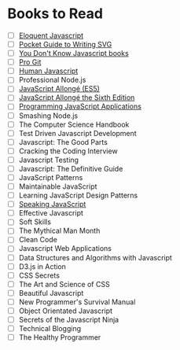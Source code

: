 # Books to Read

- [ ] [Eloquent Javascript](http://eloquentjavascript.net/)
- [ ] [Pocket Guide to Writing SVG](http://svgpocketguide.com/book/)
- [ ] [You Don't Know Javascript books](https://github.com/getify/You-Dont-Know-JS)
- [ ] [Pro Git](http://git-scm.com/book/en/v2)
- [ ] [Human Javascript](http://read.humanjavascript.com/)
- [ ] Professional Node.js
- [ ] [JavaScript Allongé (ES5)](https://leanpub.com/javascript-allonge/read) 
- [ ] [JavaScript Allongé the Sixth Edition](https://leanpub.com/javascriptallongesix/read)
- [ ] [Programming JavaScript Applications](http://chimera.labs.oreilly.com/books/1234000000262/pr01.html)
- [ ] Smashing Node.js
- [ ] The Computer Science Handbook
- [ ] Test Driven Javascript Development
- [ ] Javascript: The Good Parts
- [ ] Cracking the Coding Interview
- [ ] Javascript Testing
- [ ] Javascript: The Definitive Guide
- [ ] JavaScript Patterns
- [ ] Maintainable JavaScript
- [ ] Learning JavaScript Design Patterns
- [ ] [Speaking JavaScript](http://speakingjs.com/es5/index.html)
- [ ] Effective Javascript
- [ ] Soft Skills
- [ ] The Mythical Man Month
- [ ] Clean Code
- [ ] Javascript Web Applications
- [ ] Data Structures and Algorithms with Javascript
- [ ] D3.js in Action
- [ ] CSS Secrets
- [ ] The Art and Science of CSS
- [ ] Beautiful Javascript
- [ ] New Programmer's Survival Manual
- [ ] Object Orientated Javascript
- [ ] Secrets of the Javascript Ninja
- [ ] Technical Blogging
- [ ] The Healthy Programmer
